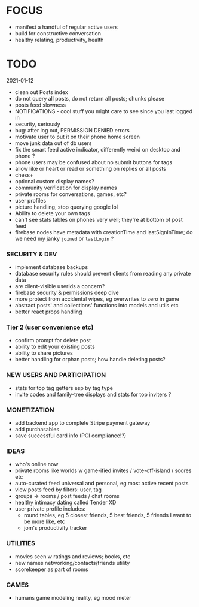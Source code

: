 # FOCUS

- manifest a handful of regular active users
- build for constructive conversation
- healthy relating, productivity, health

# TODO

2021-01-12

- clean out Posts index
- do not query all posts, do not return all posts; chunks please
- posts feed slowness
- NOTIFICATIONS - cool stuff you might care to see since you last logged in
- security, seriously
- bug: after log out, PERMISSION DENIED errors
- motivate user to put it on their phone home screen
- move junk data out of db users
- fix the smart feed active indicator, differently weird on desktop and phone ?
- phone users may be confused about no submit buttons for tags
- allow like or heart or read or something on replies or all posts
- chess+
- optional custom display names?
- community verification for display names
- private rooms for conversations, games, etc?
- user profiles
- picture handling, stop querying google lol
- Ability to delete your own tags
- can't see stats tables on phones very well; they're at bottom of post feed
- firebase nodes have metadata with creationTime and lastSignInTime; do we need my janky `joined` or `lastLogin` ?

### SECURITY & DEV

- implement database backups
- database security rules should prevent clients from reading any private data
- are client-visible userIds a concern?
- firebase security & permissions deep dive
- more protect from accidental wipes, eg overwrites to zero in game
- abstract posts' and collections' functions into models and utils etc
- better react props handling

### Tier 2 (user convenience etc)

- confirm prompt for delete post
- ability to edit your existing posts
- ability to share pictures
- better handling for orphan posts; how handle deleting posts?

### NEW USERS AND PARTICIPATION

- stats for top tag getters esp by tag type
- invite codes and family-tree displays and stats for top inviters ?

### MONETIZATION

- add backend app to complete Stripe payment gateway
- add purchasables
- save successful card info (PCI compliance!?)

### IDEAS

- who's online now
- private rooms like worlds w game-ified invites / vote-off-island / scores etc
- auto-curated feed universal and personal, eg most active recent posts
- view posts feed by filters: user, tag
- groups -> rooms / post feeds / chat rooms
- healthy intimacy dating called Tender XD
- user private profile includes:
  - round tables, eg 5 closest friends, 5 best friends, 5 friends I want to be more like, etc
  - jom's productivity tracker

### UTILITIES

- movies seen w ratings and reviews; books, etc
- new names networking/contacts/friends utility
- scorekeeper as part of rooms

### GAMES

- humans game modeling reality, eg mood meter
